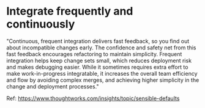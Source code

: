 # Integrate frequently and continuously

"Continuous, frequent integration delivers fast feedback, so you find out about incompatible changes early. The confidence and safety net from this fast feedback encourages refactoring to maintain simplicity. Frequent integration helps keep change sets small, which reduces deployment risk and makes debugging easier. While it sometimes requires extra effort to make work-in-progress integratable, it increases the overall team efficiency and flow by avoiding complex merges, and achieving higher simplicity in the change and deployment processes."

Ref: https://www.thoughtworks.com/insights/topic/sensible-defaults
